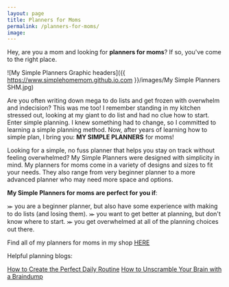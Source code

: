 ```yaml
---
layout: page
title: Planners for Moms
permalink: /planners-for-moms/
image: 
---
```


Hey, are you a mom and looking for <b>planners for moms</b>? If so, you've come to the right place.

![My Simple Planners Graphic headers]({{ https://www.simplehomemom.github.io.com }}/images/My Simple Planners SHM.jpg) 

Are you often writing down mega to do lists and get frozen with overwhelm and indecision? This was me too! I remember standing in my kitchen stressed out, looking at my giant to do list and had no clue how to start. Enter simple planning. I knew something had to change, so I committed to learning a simple planning method. Now, after years of learning how to simple plan, I bring you: <b>MY SIMPLE PLANNERS</b> for moms! 

Looking for a simple, no fuss planner that helps you stay on track without feeling overwhelmed? My Simple Planners were designed with simplicity in mind. My planners for moms come in a variety of designs and sizes to fit your needs. They also range from very beginner planner to a more advanced planner who may need more space and options.

<b>My Simple Planners for moms are perfect for you if</b>:

⪼ you are a beginner planner, but also have some experience with making to do lists (and losing them).
⪼ you want to get better at planning, but don't know where to start.
⪼ you get overwhelmed at all of the planning choices out there.

Find all of my planners for moms in my shop [HERE](https://www.etsy.com/shop/simplehomemomshop)

Helpful planning blogs:

[How to Create the Perfect Daily Routine](https://www.simplehomemom.com/how-to-create-the-perfect-daily-routine/)
[How to Unscramble Your Brain with a Braindump](https://www.simplehomemom.com/how-to-unscramble-your-brain-with-a-braindump/)

